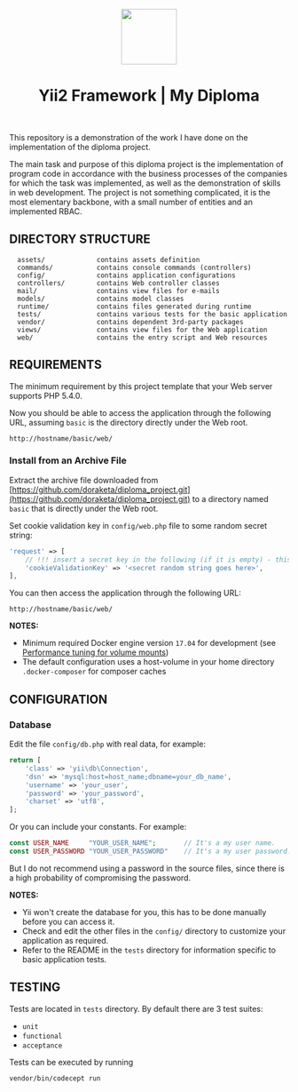 <p align="center">
    <a href="https://github.com/yiisoft" target="_blank">
        <img src="https://avatars0.githubusercontent.com/u/993323" height="100px">
    </a>
    <h1 align="center">Yii2 Framework | My Diploma</h1>
    <br>
</p>

This repository is a demonstration of the work I have done on the implementation of the diploma project.

The main task and purpose of this diploma project is the implementation of program code in accordance with the business processes of the companies for which the task was implemented, as well as the demonstration of skills in web development. The project is not something complicated, it is the most elementary backbone, with a small number of entities and an implemented RBAC.

DIRECTORY STRUCTURE
-------------------

      assets/             contains assets definition
      commands/           contains console commands (controllers)
      config/             contains application configurations
      controllers/        contains Web controller classes
      mail/               contains view files for e-mails
      models/             contains model classes
      runtime/            contains files generated during runtime
      tests/              contains various tests for the basic application
      vendor/             contains dependent 3rd-party packages
      views/              contains view files for the Web application
      web/                contains the entry script and Web resources



REQUIREMENTS
------------

The minimum requirement by this project template that your Web server supports PHP 5.4.0.

Now you should be able to access the application through the following URL, assuming `basic` is the directory
directly under the Web root.

~~~
http://hostname/basic/web/
~~~

### Install from an Archive File

Extract the archive file downloaded from [https://github.com/doraketa/diploma_project.git](https://github.com/doraketa/diploma_project.git) to
a directory named `basic` that is directly under the Web root.

Set cookie validation key in `config/web.php` file to some random secret string:

```php
'request' => [
    // !!! insert a secret key in the following (if it is empty) - this is required by cookie validation
    'cookieValidationKey' => '<secret random string goes here>',
],
```

You can then access the application through the following URL:

~~~
http://hostname/basic/web/
~~~

**NOTES:** 
- Minimum required Docker engine version `17.04` for development (see [Performance tuning for volume mounts](https://docs.docker.com/docker-for-mac/osxfs-caching/))
- The default configuration uses a host-volume in your home directory `.docker-composer` for composer caches


CONFIGURATION
-------------

### Database

Edit the file `config/db.php` with real data, for example:

```php
return [
    'class' => 'yii\db\Connection',
    'dsn' => 'mysql:host=host_name;dbname=your_db_name',
    'username' => 'your_user',
    'password' => 'your_password',
    'charset' => 'utf8',
];
```
Or you can include your constants. For example:

```php
const USER_NAME     "YOUR_USER_NAME";       // It's a my user name.
const USER_PASSWORD "YOUR_USER_PASSWORD"    // It's a my user password.
```
But I do not recommend using a password in the source files, since there is a high probability of compromising the password.

**NOTES:**
- Yii won't create the database for you, this has to be done manually before you can access it.
- Check and edit the other files in the `config/` directory to customize your application as required.
- Refer to the README in the `tests` directory for information specific to basic application tests.


TESTING
-------

Tests are located in `tests` directory. By default there are 3 test suites:

- `unit`
- `functional`
- `acceptance`

Tests can be executed by running

```
vendor/bin/codecept run
```